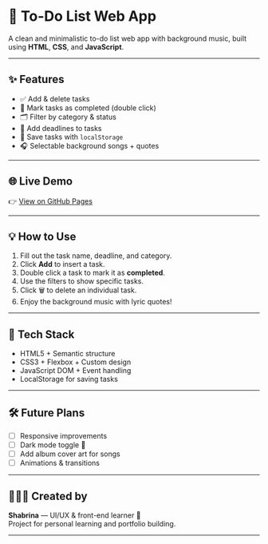 # 🎯 To-Do List Web App

A clean and minimalistic to-do list web app with background music, built using **HTML**, **CSS**, and **JavaScript**.

---

## ✨ Features
- ✅ Add & delete tasks
- 🧹 Mark tasks as completed (double click)
- 🗂 Filter by category & status
- 📆 Add deadlines to tasks
- 💾 Save tasks with `localStorage`
- 🎧 Selectable background songs + quotes

---

## 🌐 Live Demo
👉 [View on GitHub Pages](https://shabdesign.github.io/todoweb/)

---

## 💡 How to Use
1. Fill out the task name, deadline, and category.
2. Click **Add** to insert a task.
3. Double click a task to mark it as **completed**.
4. Use the filters to show specific tasks.
5. Click 🗑 to delete an individual task.
6. Enjoy the background music with lyric quotes!

---

## 📁 Tech Stack
- HTML5 + Semantic structure
- CSS3 + Flexbox + Custom design
- JavaScript DOM + Event handling
- LocalStorage for saving tasks

---

## 🛠️ Future Plans
- [ ] Responsive improvements
- [ ] Dark mode toggle 🌙
- [ ] Add album cover art for songs
- [ ] Animations & transitions

---

## 👩🏻‍💻 Created by
**Shabrina** — UI/UX & front-end learner 💜  
Project for personal learning and portfolio building.

---
